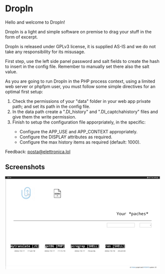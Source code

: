 # DropIn
  
Hello and welcome to DropIn!  
  
DropIn is a light and simple software on premise to drag your stuff in the form of excerpt.  
   
DropIn is released under GPLv3 license, it is supplied AS-IS and we do not take any responsibility for its misusage.  
  
First step, use the left side panel password and salt fields to create the hash to insert in the config file. Remember to manually set there also the salt value.  
  
As you are going to run DropIn in the PHP process context, using a limited web server or phpfpm user, you must follow some simple directives for an optimal first setup:  
<ol>
<li>Check the permissions of your "data" folder in your web app private path; and set its path in the config file.</li>
<li>In the data path create a ".DI_history" and ".DI_captchahistory" files and give them the write permission.</li>
<li>Finish to setup the configuration file apporpriately, in the specific:</li>
<ul>
 <li>Configure the APP_USE and APP_CONTEXT appropriately.</li>
 <li>Configure the DISPLAY attributes as required.</li>
 <li>Configure the max history items as required (default: 1000).</li>	      
</ul>
</ol>
   
Feedback: <a href="mailto:posta@elettronica.lol" style="color:#e6d236;">posta@elettronica.lol</a>
  	   
## Screenshots  
	   
 ![DropIn in action](/Public/DI_res/screenshot1.png)

